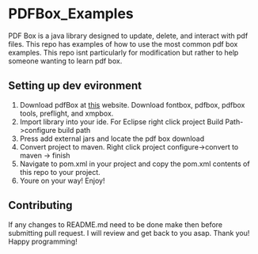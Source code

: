 # PDFBox_Examples
PDF Box is a java library designed to update, delete, and interact with pdf files. This repo has examples of how to use the most 
common pdf box examples. This repo isnt particularly for modification but rather to help someone wanting to learn pdf box. 

## Setting up dev evironment
1. Download pdfBox at [this](https://pdfbox.apache.org/) website. Download fontbox, pdfbox, pdfbox tools, preflight, and xmpbox.
2. Import library into your ide. For Eclipse right click project Build Path->configure build path
3. Press add external jars and locate the pdf box download
4. Convert project to maven. Right click project configure->convert to maven -> finish
4. Navigate to pom.xml in your project and copy the pom.xml contents of this repo to your project. 
5. Youre on your way! Enjoy!

## Contributing 
If any changes to README.md need to be done make then before submitting pull request. I will review and get back to you asap. Thank you!
Happy programming!
